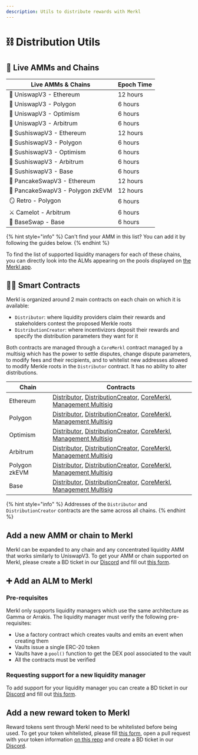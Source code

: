 ```yaml
---
description: Utils to distribute rewards with Merkl
---
```


# ⛓ Distribution Utils

## 🔗 Live AMMs and Chains

| Live AMMs & Chains               | Epoch Time |
| -------------------------------- | ---------- |
| 🦄 UniswapV3 - Ethereum          | 12 hours   |
| 🦄 UniswapV3 - Polygon           | 6 hours    |
| 🦄 UniswapV3 - Optimism          | 6 hours    |
| 🦄 UniswapV3 - Arbitrum          | 6 hours    |
| 🍣 SushiswapV3 - Ethereum        | 12 hours   |
| 🍣 SushiswapV3 - Polygon         | 6 hours    |
| 🍣 SushiswapV3 - Optimism        | 6 hours    |
| 🍣 SushiswapV3 - Arbitrum        | 6 hours    |
| 🍣 SushiswapV3 - Base            | 6 hours    |
| 🥞 PancakeSwapV3 - Ethereum      | 12 hours   |
| 🥞 PancakeSwapV3 - Polygon zkEVM | 12 hours   |
| 🪞 Retro - Polygon                | 6 hours    |
| ⚔️ Camelot - Arbitrum            | 6 hours    |
| 🔵 BaseSwap - Base               | 6 hours    |

{% hint style="info" %}
Can't find your AMM in this list? You can add it by following the guides below.
{% endhint %}

To find the list of supported liquidity managers for each of these chains, you can directly look into the ALMs appearing on the pools displayed on [the Merkl app](https://merkl.angle.money).

## 🧑‍💻 Smart Contracts

Merkl is organized around 2 main contracts on each chain on which it is available:

- `Distributor`: where liquidity providers claim their rewards and stakeholders contest the proposed Merkle roots
- `DistributionCreator`: where incentivizors deposit their rewards and specify the distribution parameters they want for it

Both contracts are managed through a `CoreMerkl` contract managed by a multisig which has the power to settle disputes, change dispute parameters, to modify fees and their recipients, and to whitelist new addresses allowed to modify Merkle roots in the `Distributor` contract. It has no ability to alter distributions.

| Chain         | Contracts                                                                                                                                                                                                                                                                                                                                                                                                                |
| ------------- | ------------------------------------------------------------------------------------------------------------------------------------------------------------------------------------------------------------------------------------------------------------------------------------------------------------------------------------------------------------------------------------------------------------------------ |
| Ethereum      | [Distributor](https://etherscan.io/address/0x3Ef3D8bA38EBe18DB133cEc108f4D14CE00Dd9Ae), [DistributionCreator](https://etherscan.io/address/0x8BB4C975Ff3c250e0ceEA271728547f3802B36Fd), [CoreMerkl](https://etherscan.io/address/0x0E632a15EbCBa463151B5367B4fCF91313e389a6), [Management Multisig](https://etherscan.io/address/0x529619a10129396a2F642cae32099C1eA7FA2834)                                             |
| Polygon       | [Distributor](https://polygonscan.com/address/0x3Ef3D8bA38EBe18DB133cEc108f4D14CE00Dd9Ae), [DistributionCreator](https://polygonscan.com/address/0x8BB4C975Ff3c250e0ceEA271728547f3802B36Fd), [CoreMerkl](https://polygonscan.com/address/0x9418d0aa02fce40804abf77bb81a1ccbeb91eafc), [Management Multisig](https://polygonscan.com/address/0xc0c07644631543c3af2fA7230D387C5fA418a131)                                 |
| Optimism      | [Distributor](https://optimistic.etherscan.io/address/0x3Ef3D8bA38EBe18DB133cEc108f4D14CE00Dd9Ae), [DistributionCreator](https://optimistic.etherscan.io/address/0x8BB4C975Ff3c250e0ceEA271728547f3802B36Fd), [CoreMerkl](https://optimistic.etherscan.io/address/0xc2c7a0d9a9e0467090281c3a4f28D40504d08FB4), [Management Multisig](https://optimistic.etherscan.io/address/0x17a7F6a839fea3b716b43f9414ffc93131878BD2) |
| Arbitrum      | [Distributor](https://arbiscan.io/address/0x3Ef3D8bA38EBe18DB133cEc108f4D14CE00Dd9Ae), [DistributionCreator](https://arbiscan.io/address/0x8BB4C975Ff3c250e0ceEA271728547f3802B36Fd), [CoreMerkl](https://arbiscan.io/address/0xA86CC1ae2D94C6ED2aB3bF68fB128c2825673267), [Management Multisig](https://arbiscan.io/address/0x3350bef226F7BdCA874C5561320aB7EF9DC89E70)                                                 |
| Polygon zkEVM | [Distributor](https://zkevm.polygonscan.com/address/0x3Ef3D8bA38EBe18DB133cEc108f4D14CE00Dd9Ae), [DistributionCreator](https://zkevm.polygonscan.com/address/0x8BB4C975Ff3c250e0ceEA271728547f3802B36Fd), [CoreMerkl](https://zkevm.polygonscan.com/address/0xC16B81Af351BA9e64C1a069E3Ab18c244A1E3049), [Management Multisig](https://zkevm.polygonscan.com/address/0x9439B96E39dA5AD7EAA75d7a136383D1D9737055)         |
| Base          | [Distributor](https://basescan.org/address/0x3Ef3D8bA38EBe18DB133cEc108f4D14CE00Dd9Ae), [DistributionCreator](https://basescan.org/address/0x8BB4C975Ff3c250e0ceEA271728547f3802B36Fd), [CoreMerkl](https://basescan.org/address/0xC16B81Af351BA9e64C1a069E3Ab18c244A1E3049), [Management Multisig](https://basescan.org/address/0x19c41F6607b2C0e80E84BaadaF886b17565F278e)                                             |

{% hint style="info" %}
Addresses of the `Distributor` and `DistributionCreator` contracts are the same across all chains.
{% endhint %}

## Add a new AMM or chain to Merkl

Merkl can be expanded to any chain and any concentrated liquidity AMM that works similarly to UniswapV3. To get your AMM or chain supported on Merkl, please create a BD ticket in our [Discord](https://discord.com/invite/5Af6xum9bc) and fill out [this form](https://tally.so/r/3XJODP).

## ➕ Add an ALM to Merkl

### Pre-requisites

Merkl only supports liquidity managers which use the same architecture as Gamma or Arrakis. The liquidity manager must verify the following pre-requisites:

- Use a factory contract which creates vaults and emits an event when creating them
- Vaults issue a single ERC-20 token
- Vaults have a `pool()` function to get the DEX pool associated to the vault
- All the contracts must be verified

### Requesting support for a new liquidity manager

To add support for your liquidity manager you can create a BD ticket in our [Discord](https://discord.com/invite/5Af6xum9bc) and fill out [this form](https://tally.so/r/w4JYLr).

## Add a new reward token to Merkl

Reward tokens sent through Merkl need to be whitelisted before being used. To get your token whitelisted, please fill [this form](https://tally.so/r/3y2bqx), open a pull request with your token information [on this repo](https://github.com/AngleProtocol/angle-assets) and create a BD ticket in our [Discord](https://discord.com/invite/5Af6xum9bc).
